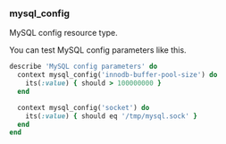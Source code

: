 ### <a name="mysql_config">mysql_config</a>

MySQL config resource type.

You can test MySQL config parameters like this.

```ruby
describe 'MySQL config parameters' do
  context mysql_config('innodb-buffer-pool-size') do
    its(:value) { should > 100000000 }
  end

  context mysql_config('socket') do
    its(:value) { should eq '/tmp/mysql.sock' }
  end
end
```
